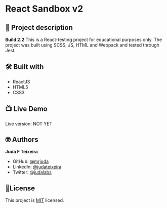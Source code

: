 # React Sandbox v2
## 📑 Project description
**Build 2.2**
This is a React-testing project for educational purposes only.
The project was built using SCSS, JS, HTML and Webpack and tested through Jest.

## 🛠 Built with
- ReactJS
- HTML5
- CSS3

## 📺 Live Demo
Live version: NOT YET

## 🤓 Authors
**Judá F Teixeira**
- GitHub: [@mrjuda](https://github.com/mrjuda "Judá Teixeira's GitHub profile")
- LinkedIn: [@judateixeira](https://www.linkedin.com/in/judateixeira "Judá Teixeira's Linkedin profile")
- Twitter: [@judalabs](https://twitter.com/judalabs "Judá Teixeira's Twitter profile")

## 📝License
This project is [MIT](https://github.com/mrjuda/react1/blob/main/LICENSE) licensed.
